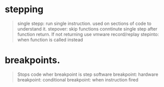# stepping
> single stepp: run single instruction. used on sections of code to understand it.
> stepover: skip functions conntinute single step after function return. If not returning use vmware record/replay
> stepinto: when function is called instead
# breakpoints.
> Stops code wher breakpoint is step
> software breakpoint:
> hardware breakpoint:
> conditional breakpoint: when instruction fired